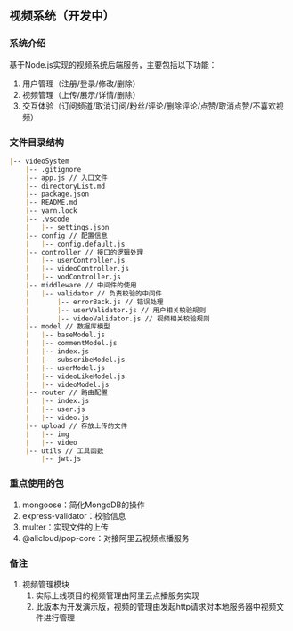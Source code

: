 ## 视频系统（开发中）

### 系统介绍
基于Node.js实现的视频系统后端服务，主要包括以下功能：
1. 用户管理（注册/登录/修改/删除）
2. 视频管理（上传/展示/详情/删除）
3. 交互体验（订阅频道/取消订阅/粉丝/评论/删除评论/点赞/取消点赞/不喜欢视频）

### 文件目录结构
```md
|-- videoSystem
    |-- .gitignore
    |-- app.js // 入口文件
    |-- directoryList.md
    |-- package.json
    |-- README.md
    |-- yarn.lock
    |-- .vscode
    |   |-- settings.json
    |-- config // 配置信息
    |   |-- config.default.js
    |-- controller // 接口的逻辑处理
    |   |-- userController.js
    |   |-- videoController.js
    |   |-- vodController.js
    |-- middleware // 中间件的使用
    |   |-- validator // 负责校验的中间件
    |       |-- errorBack.js // 错误处理
    |       |-- userValidator.js // 用户相关校验规则
    |       |-- videoValidator.js // 视频相关校验规则
    |-- model // 数据库模型
    |   |-- baseModel.js
    |   |-- commentModel.js
    |   |-- index.js
    |   |-- subscribeModel.js
    |   |-- userModel.js
    |   |-- videoLikeModel.js
    |   |-- videoModel.js
    |-- router // 路由配置
    |   |-- index.js
    |   |-- user.js
    |   |-- video.js
    |-- upload // 存放上传的文件
    |   |-- img
    |   |-- video
    |-- utils // 工具函数
        |-- jwt.js
```

### 重点使用的包
1. mongoose：简化MongoDB的操作
2. express-validator：校验信息
3. multer：实现文件的上传
4. @alicloud/pop-core：对接阿里云视频点播服务

### 备注
1. 视频管理模块
   1. 实际上线项目的视频管理由阿里云点播服务实现
   2. 此版本为开发演示版，视频的管理由发起http请求对本地服务器中视频文件进行管理
